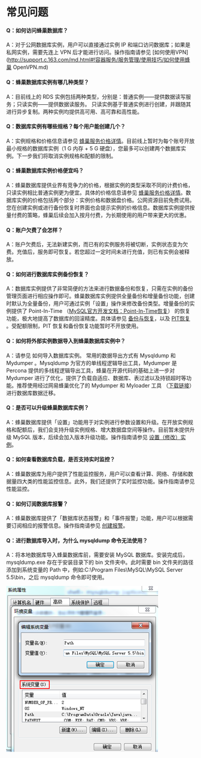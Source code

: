 # 常见问题

#### Q：如何访问蜂巢数据库？
A：对于公网数据库实例，用户可以直接通过实例 IP 和端口访问数据库；如果是私网实例，需要先连上 VPN 后才能进行访问。操作指南请参见 [如何使用VPN](http://support.c.163.com/md.html#!容器服务/服务管理/使用技巧/如何使用蜂巢 OpenVPN.md)

#### Q：蜂巢数据库实例有哪几种类型？

A：目前线上的 RDS 实例包括两种类型，分别是：普通实例——提供数据读写服务；只读实例——提供数据读服务。 只读实例基于普通实例进行创建，并跟随其进行异步复制。两种实例均提供高可用、高可靠和高性能。

#### Q：数据库实例有哪些规格？每个用户能创建几个？

A：实例规格和价格信息请参见 [蜂巢服务价格详情][1]。目前线上暂时为每个账号开放最小规格的数据库实例（1 G 内存 + 5 G 硬盘），您最多可以创建两个数据库实例。下一步我们将取消实例规格和配额的限制。

#### Q：蜂巢数据库实例价格便宜吗？

A：蜂巢数据库提供业界有竞争力的价格，根据实例的类型采取不同的计费价格，只读实例相比普通实例更为便宜。具体的价格信息请参见 [蜂巢服务价格详情][2]。数据库实例的价格包括两个部分：实例价格和数据盘价格。公网资源目前免费试用。您在创建实例或进行备份恢复时界面也会提示实例的价格信息。数据库实例提供按量付费的策略，蜂巢后续会加入按月付费，为长期使用的用户带来更大的优惠。

#### Q：账户欠费了会怎样？

A：账户欠费后，无法新建实例，而已有的实例服务将被切断，实例状态变为欠费。充值后，服务即可恢复。若您超过一定时间未进行充值，则已有实例会被释放。

#### Q：如何进行数据库实例备份恢复？

A：数据库实例提供了非常简便的方法来进行数据备份和恢复，只需在实例的备份管理页面进行相应操作即可。蜂巢数据库实例提供全量备份和增量备份功能，创建时默认为全量备份，用户可通过实例「设置」操作来修改备份类型。增量备份的实例提供了 Point-In-Time （[MySQL官方开发文档：Point-In-Time恢复][3]） 的恢复功能，极大地提高了数据库的回滚精度。具体请参见 [备份与恢复](http://support.c.163.com/md.html#!平台服务/数据库/使用指南/数据库实例管理.md)，以及 [PIT恢复](http://support.c.163.com/md.html#!平台服务/数据库/使用指南/数据库实例管理.md) 。受配额限制，PIT 恢复和备份恢复功能暂时不开放使用。

#### Q：如何将外部实例数据导入到蜂巢数据库实例中？

A：请参见 如何导入数据库实例。 常用的数据导出方式有 Mysqldump 和 Mydumper 。Mysqldump 为官方的单线程逻辑导出工具，Mydumper 是 Percona 提供的多线程逻辑导出工具，蜂巢在开源代码的基础上进一步对 Mydumper 进行了优化，提供了负载自适应、数据库、表过滤以及持锁超时等功能。推荐使用经过网易蜂巢优化了的 Mydumper 和 Myloader 工具 （[下载链接][5]） 进行数据库数据迁移。

#### Q：是否可以升级蜂巢数据库实例？

A：蜂巢数据库提供「设置」功能用于对实例进行参数设置和升级。在开放实例规格和配额后，我们会支持升级实例规格、增大数据盘空间等操作。目前暂未提供升级 MySQL 版本，后续会加入版本升级功能。操作指南请参见 [设置（修改）实例](http://support.c.163.com/md.html#!平台服务/数据库/使用指南/创建数据库实例.md)。

#### Q：如何查看数据库负载，是否支持实时监控？

A：蜂巢数据库为用户提供了性能监控服务，用户可以查看计算、网络、存储和数据量四大类的性能监控信息。此外，我们还提供了实时监控功能。操作指南请参见 性能监控。

#### Q：如何订阅数据库报警？

A：蜂巢数据库提供了「数据库状态报警」和「事件报警」功能，用户可以根据需要订阅相应的报警信息。操作指南请参见 [创建报警](http://support.c.163.com/md.html#!运维工具/性能监控/使用指南/创建报警.md)。

#### Q：进行数据库导入时，为什么 mysqldump 命令无法使用？

A：将本地数据库导入蜂巢数据库前，需要安装 MySQL 数据库。安装完成后，mysqldump.exe 存在于安装目录下的 bin 文件夹中。此时需要 bin 文件夹的路径添加到系统变量的 Path 中，例如:C:\Program Files\MySQL\MySQL Server 5.5\bin，之后 mysqldump 命令即可使用。

![](../image/导入导出数据库实例系统变量设置.png)


  [1]: https://c.163.com/price
  [2]: https://c.163.com/price
  [3]: http://dev.mysql.com/doc/refman/5.6/en/point-in-time-recovery.html
  [4]: %28%E5%B9%B3%E5%8F%B0%E6%9C%8D%E5%8A%A1/%E6%95%B0%E6%8D%AE%E5%BA%93/%E4%BD%BF%E7%94%A8%E6%8C%87%E5%8D%97/%E6%95%B0%E6%8D%AE%E5%BA%93%E5%AE%9E%E4%BE%8B%E7%AE%A1%E7%90%86.md%29
  [5]: http://nos.126.net/comb-mysql-tools/backup-tools.tar.gz